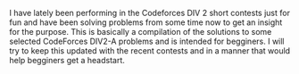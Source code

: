I have lately been performing in the Codeforces DIV 2 short contests just for fun and have been solving problems from some time now to get an insight for the purpose.
This is basically a compilation of the solutions to some selected CodeForces DIV2-A problems and is intended for begginers. I will try to keep this updated with the recent contests and in a manner that would help begginers get a headstart.
